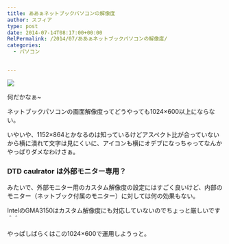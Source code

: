 ```yaml
---
title: ああぁネットブックパソコンの解像度
author: スフィア
type: post
date: 2014-07-14T08:17:00+00:00
RelPermalink: /2014/07/ああぁネットブックパソコンの解像度/
categories:
  - パソコン


---
```

![](https://1.bp.blogspot.com/-RG8FV0R4JeE/Ww6D_cqN4zI/AAAAAAAABiM/CaetlKixfE4qwxUcZ_i6QShcGxNNtAvNQCLcBGAs/s1600/12853668885_70a6b73b5a_z.jpg)


何だかなぁ~
  
ネットブックパソコンの画面解像度ってどうやっても1024&#215;600以上にならない。

いやいや、1152&#215;864とかなるのは知っているけどアスペクト比が合っていないから横に潰れて文字は見にくいに、アイコンも横にオデブになっちゃってなんかやっぱりダメなわけさぁ。

### DTD caulrator は外部モニター専用？

みたいで、外部モニター用のカスタム解像度の設定にはすごく良いけど、内部のモニター（ネットブック付属のモニター）に対しては何の効果もない。

IntelのGMA3150はカスタム解像度にも対応していないのでちょっと厳しいです＾＾
  
やっぱしばらくはこの1024&#215;600で運用しようっと。